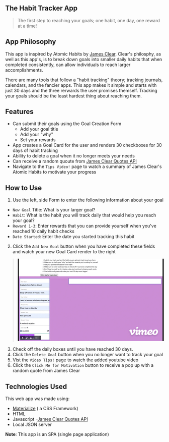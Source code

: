 

## The Habit Tracker App

>The first step to reaching your goals; one habit, one day, one reward at a time!

## App Philosophy

This app is inspired by Atomic Habits by [James Clear](https://jamesclear.com/). Clear's philosphy, as well as this app's, is to break down goals into smaller daily habits that when completed consistently, can allow individuals to reach larger accomplishments. 

There are many tools that follow a "habit tracking" theory; tracking journals, calendars, and the fancier apps. This app makes it simple and starts with just 30 days and the three rerwards the user promises themself. Tracking your goals should be the least hardest thing about reaching them.


## Features
- Can submit their goals using the Goal Creation Form
    - Add your goal title 
    - Add your "why"
    - Set your rewards
- App creates a Goal Card for the user and renders 30 checkboxes for 30 days of habit tracking
- Ability to delete a goal when it no longer meets your needs
- Can receive a random quoute from [James Clear Quotes API](https://quoteclear.web.app/) 
- Navigate to the `Tips Video!` page to watch a summary of James Clear's Atomic Habits to motivate your progress

## How to Use

1. Use the left, side Form to enter the following information about your goal
  - `New Goal` Title: What is your larger goal?
  - `Habit`: What is the habit you will track daily that would help you reach your goal?
  - `Reward 1-3`: Enter rewards that you can provide yourself when you've reached 10 daily habit checks
  - `Date Started`: Enter the date you started tracking this habit
2. Click the `Add New Goal` button when you have completed these fields and watch your new Goal Card render to the right
  > ![image](./gifs/SubmitForm.gif)
3. Check off the daily boxes until you have reached 30 days.
4. Click the `Delete Goal` button when you no longer want to track your goal
5. Vist the `Video Tips!` page to watch the added youtube video
6. Click the `Click Me for Motivation` button to receive a pop up with a random quote from James Clear


## Technologies Used

This web app was made using:
- [Materialize](https://materializecss.com/) ( a CSS Framework)
- HTML
- Javascript 
-[James Clear Quotes API](https://quoteclear.web.app/) 
- Local JSON server

**Note**: This app is an SPA (single page application)

